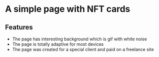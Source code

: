 # A simple page with NFT cards
## Features
- The page has interesting background which is gif with white noise 
- The page is totally adaptive for most devices 
- The page was created for a special client and paid on a freelance site
